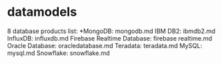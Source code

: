 # datamodels
 8 database products list:
 *MongoDB: mongodb.md
 IBM DB2: ibmdb2.md
 InfluxDB: influxdb.md
 Firebase Realtime Database: firebase realtime.md
 Oracle Database: oracledatabase.md
 Teradata: teradata.md
 MySQL: mysql.md
 Snowflake: snowflake.md
